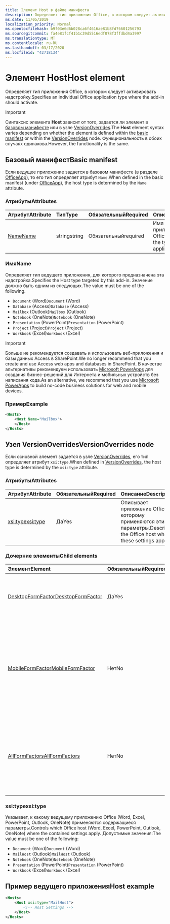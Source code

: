 ```yaml
---
title: Элемент Host в файле манифеста
description: Определяет тип приложения Office, в котором следует активировать надстройку.
ms.date: 11/05/2019
localization_priority: Normal
ms.openlocfilehash: b9f03e6d6b028ca6f4616ae81b8fd76601256793
ms.sourcegitcommit: fa4e81fcf41b1c39d5516edf078f3ffdbd4a3997
ms.translationtype: MT
ms.contentlocale: ru-RU
ms.lasthandoff: 03/17/2020
ms.locfileid: "42718134"
---
```

# <a name="host-element"></a><span data-ttu-id="b53a3-103">Элемент Host</span><span class="sxs-lookup"><span data-stu-id="b53a3-103">Host element</span></span>

<span data-ttu-id="b53a3-104">Определяет тип приложения Office, в котором следует активировать надстройку.</span><span class="sxs-lookup"><span data-stu-id="b53a3-104">Specifies an individual Office application type where the add-in should activate.</span></span>

> [!IMPORTANT]
> <span data-ttu-id="b53a3-105">Синтаксис элемента **Host** зависит от того, задается ли элемент в [базовом манифесте](#basic-manifest) или в узле [VersionOverrides](#versionoverrides-node).</span><span class="sxs-lookup"><span data-stu-id="b53a3-105">The **Host** element syntax varies depending on whether the element is defined within the [basic manifest](#basic-manifest) or within the [VersionOverrides](#versionoverrides-node) node.</span></span> <span data-ttu-id="b53a3-106">Функциональность в обоих случаях одинакова.</span><span class="sxs-lookup"><span data-stu-id="b53a3-106">However, the functionality is the same.</span></span>  

## <a name="basic-manifest"></a><span data-ttu-id="b53a3-107">Базовый манифест</span><span class="sxs-lookup"><span data-stu-id="b53a3-107">Basic manifest</span></span>

<span data-ttu-id="b53a3-108">Если ведущее приложение задается в базовом манифесте (в разделе [OfficeApp](officeapp.md)), то его тип определяет атрибут `Name`.</span><span class="sxs-lookup"><span data-stu-id="b53a3-108">When defined in the basic manifest (under [OfficeApp](officeapp.md)), the host type is determined by the `Name` attribute.</span></span>

### <a name="attributes"></a><span data-ttu-id="b53a3-109">Атрибуты</span><span class="sxs-lookup"><span data-stu-id="b53a3-109">Attributes</span></span>

| <span data-ttu-id="b53a3-110">Атрибут</span><span class="sxs-lookup"><span data-stu-id="b53a3-110">Attribute</span></span>     | <span data-ttu-id="b53a3-111">Тип</span><span class="sxs-lookup"><span data-stu-id="b53a3-111">Type</span></span>   | <span data-ttu-id="b53a3-112">Обязательный</span><span class="sxs-lookup"><span data-stu-id="b53a3-112">Required</span></span> | <span data-ttu-id="b53a3-113">Описание</span><span class="sxs-lookup"><span data-stu-id="b53a3-113">Description</span></span>                                      |
|:--------------|:-------|:---------|:-------------------------------------------------|
| [<span data-ttu-id="b53a3-114">Name</span><span class="sxs-lookup"><span data-stu-id="b53a3-114">Name</span></span>](#name) | <span data-ttu-id="b53a3-115">string</span><span class="sxs-lookup"><span data-stu-id="b53a3-115">string</span></span> | <span data-ttu-id="b53a3-116">Обязательный</span><span class="sxs-lookup"><span data-stu-id="b53a3-116">required</span></span> | <span data-ttu-id="b53a3-117">Имя типа ведущего приложения Office.</span><span class="sxs-lookup"><span data-stu-id="b53a3-117">The name of the type of Office host application.</span></span> |

### <a name="name"></a><span data-ttu-id="b53a3-118">Имя</span><span class="sxs-lookup"><span data-stu-id="b53a3-118">Name</span></span>

<span data-ttu-id="b53a3-119">Определяет тип ведущего приложения, для которого предназначена эта надстройка.</span><span class="sxs-lookup"><span data-stu-id="b53a3-119">Specifies the Host type targeted by this add-in.</span></span> <span data-ttu-id="b53a3-120">Значение должно быть одним из следующих.</span><span class="sxs-lookup"><span data-stu-id="b53a3-120">The value must be one of the following.</span></span>

- <span data-ttu-id="b53a3-121">`Document` (Word)</span><span class="sxs-lookup"><span data-stu-id="b53a3-121">`Document` (Word)</span></span>
- <span data-ttu-id="b53a3-122">`Database` (Access)</span><span class="sxs-lookup"><span data-stu-id="b53a3-122">`Database` (Access)</span></span>
- <span data-ttu-id="b53a3-123">`Mailbox` (Outlook)</span><span class="sxs-lookup"><span data-stu-id="b53a3-123">`Mailbox` (Outlook)</span></span>
- <span data-ttu-id="b53a3-124">`Notebook` (OneNote)</span><span class="sxs-lookup"><span data-stu-id="b53a3-124">`Notebook` (OneNote)</span></span>
- <span data-ttu-id="b53a3-125">`Presentation` (PowerPoint)</span><span class="sxs-lookup"><span data-stu-id="b53a3-125">`Presentation` (PowerPoint)</span></span>
- <span data-ttu-id="b53a3-126">`Project` (Project)</span><span class="sxs-lookup"><span data-stu-id="b53a3-126">`Project` (Project)</span></span>
- <span data-ttu-id="b53a3-127">`Workbook` (Excel)</span><span class="sxs-lookup"><span data-stu-id="b53a3-127">`Workbook` (Excel)</span></span>

> [!IMPORTANT]
> <span data-ttu-id="b53a3-128">Больше не рекомендуется создавать и использовать веб-приложения и базы данных Access в SharePoint.</span><span class="sxs-lookup"><span data-stu-id="b53a3-128">We no longer recommend that you create and use Access web apps and databases in SharePoint.</span></span> <span data-ttu-id="b53a3-129">В качестве альтернативы рекомендуем использовать [Microsoft PowerApps](https://powerapps.microsoft.com/) для создания бизнес-решений для Интернета и мобильных устройств без написания кода.</span><span class="sxs-lookup"><span data-stu-id="b53a3-129">As an alternative, we recommend that you use [Microsoft PowerApps](https://powerapps.microsoft.com/) to build no-code business solutions for web and mobile devices.</span></span>

### <a name="example"></a><span data-ttu-id="b53a3-130">Пример</span><span class="sxs-lookup"><span data-stu-id="b53a3-130">Example</span></span>

```xml
<Hosts>
    <Host Name="Mailbox">
    </Host>
</Hosts>
```

## <a name="versionoverrides-node"></a><span data-ttu-id="b53a3-131">Узел VersionOverrides</span><span class="sxs-lookup"><span data-stu-id="b53a3-131">VersionOverrides node</span></span>

<span data-ttu-id="b53a3-132">Если основной элемент задается в узле [VersionOverrides](versionoverrides.md), его тип определяет атрибут `xsi:type`.</span><span class="sxs-lookup"><span data-stu-id="b53a3-132">When defined in [VersionOverrides](versionoverrides.md), the host type is determined by the `xsi:type` attribute.</span></span>

### <a name="attributes"></a><span data-ttu-id="b53a3-133">Атрибуты</span><span class="sxs-lookup"><span data-stu-id="b53a3-133">Attributes</span></span>

|  <span data-ttu-id="b53a3-134">Атрибут</span><span class="sxs-lookup"><span data-stu-id="b53a3-134">Attribute</span></span>  |  <span data-ttu-id="b53a3-135">Обязательный</span><span class="sxs-lookup"><span data-stu-id="b53a3-135">Required</span></span>  |  <span data-ttu-id="b53a3-136">Описание</span><span class="sxs-lookup"><span data-stu-id="b53a3-136">Description</span></span>  |
|:-----|:-----|:-----|
|  [<span data-ttu-id="b53a3-137">xsi:type</span><span class="sxs-lookup"><span data-stu-id="b53a3-137">xsi:type</span></span>](#xsitype)  |  <span data-ttu-id="b53a3-138">Да</span><span class="sxs-lookup"><span data-stu-id="b53a3-138">Yes</span></span>  | <span data-ttu-id="b53a3-139">Описывает приложение Office, к которому применяются эти параметры.</span><span class="sxs-lookup"><span data-stu-id="b53a3-139">Describes the Office host where these settings apply.</span></span>|

### <a name="child-elements"></a><span data-ttu-id="b53a3-140">Дочерние элементы</span><span class="sxs-lookup"><span data-stu-id="b53a3-140">Child elements</span></span>

|  <span data-ttu-id="b53a3-141">Элемент</span><span class="sxs-lookup"><span data-stu-id="b53a3-141">Element</span></span> |  <span data-ttu-id="b53a3-142">Обязательный</span><span class="sxs-lookup"><span data-stu-id="b53a3-142">Required</span></span>  |  <span data-ttu-id="b53a3-143">Описание</span><span class="sxs-lookup"><span data-stu-id="b53a3-143">Description</span></span>  |
|:-----|:-----|:-----|
|  [<span data-ttu-id="b53a3-144">DesktopFormFactor</span><span class="sxs-lookup"><span data-stu-id="b53a3-144">DesktopFormFactor</span></span>](desktopformfactor.md)    |  <span data-ttu-id="b53a3-145">Да</span><span class="sxs-lookup"><span data-stu-id="b53a3-145">Yes</span></span>   |  <span data-ttu-id="b53a3-146">Определяет параметры классического форм-фактора.</span><span class="sxs-lookup"><span data-stu-id="b53a3-146">Defines the settings for the desktop form factor.</span></span> |
|  [<span data-ttu-id="b53a3-147">MobileFormFactor</span><span class="sxs-lookup"><span data-stu-id="b53a3-147">MobileFormFactor</span></span>](mobileformfactor.md)    |  <span data-ttu-id="b53a3-148">Нет</span><span class="sxs-lookup"><span data-stu-id="b53a3-148">No</span></span>   |  <span data-ttu-id="b53a3-149">Определяет параметры для мобильного конструктивного параметра.</span><span class="sxs-lookup"><span data-stu-id="b53a3-149">Defines the settings for the mobile form factor.</span></span> <span data-ttu-id="b53a3-150">**Примечание:** Этот элемент поддерживается только в Outlook на iOS и Android.</span><span class="sxs-lookup"><span data-stu-id="b53a3-150">**Note:** This element is only supported in Outlook on iOS and Android.</span></span> |
|  [<span data-ttu-id="b53a3-151">AllFormFactors</span><span class="sxs-lookup"><span data-stu-id="b53a3-151">AllFormFactors</span></span>](allformfactors.md)    |  <span data-ttu-id="b53a3-152">Нет</span><span class="sxs-lookup"><span data-stu-id="b53a3-152">No</span></span>   |  <span data-ttu-id="b53a3-153">Определяет параметры всех форм-факторов.</span><span class="sxs-lookup"><span data-stu-id="b53a3-153">Defines the settings for all form factors.</span></span> <span data-ttu-id="b53a3-154">Используется только пользовательскими функциями в Excel.</span><span class="sxs-lookup"><span data-stu-id="b53a3-154">Only used by custom functions in Excel.</span></span> |

### <a name="xsitype"></a><span data-ttu-id="b53a3-155">xsi:type</span><span class="sxs-lookup"><span data-stu-id="b53a3-155">xsi:type</span></span>

<span data-ttu-id="b53a3-156">Указывает, к какому ведущему приложению Office (Word, Excel, PowerPoint, Outlook, OneNote) применяются содержащиеся параметры.</span><span class="sxs-lookup"><span data-stu-id="b53a3-156">Controls which Office host (Word, Excel, PowerPoint, Outlook, OneNote) where the contained settings apply.</span></span> <span data-ttu-id="b53a3-157">Допустимые значения:</span><span class="sxs-lookup"><span data-stu-id="b53a3-157">The value must be one of the following:</span></span>

- <span data-ttu-id="b53a3-158">`Document` (Word)</span><span class="sxs-lookup"><span data-stu-id="b53a3-158">`Document` (Word)</span></span>
- <span data-ttu-id="b53a3-159">`MailHost` (Outlook)</span><span class="sxs-lookup"><span data-stu-id="b53a3-159">`MailHost` (Outlook)</span></span>
- <span data-ttu-id="b53a3-160">`Notebook` (OneNote)</span><span class="sxs-lookup"><span data-stu-id="b53a3-160">`Notebook` (OneNote)</span></span>
- <span data-ttu-id="b53a3-161">`Presentation` (PowerPoint)</span><span class="sxs-lookup"><span data-stu-id="b53a3-161">`Presentation` (PowerPoint)</span></span>
- <span data-ttu-id="b53a3-162">`Workbook` (Excel)</span><span class="sxs-lookup"><span data-stu-id="b53a3-162">`Workbook` (Excel)</span></span>

## <a name="host-example"></a><span data-ttu-id="b53a3-163">Пример ведущего приложения</span><span class="sxs-lookup"><span data-stu-id="b53a3-163">Host example</span></span>

```xml
<Hosts>
    <Host xsi:type="MailHost">
        <!-- Host Settings -->
    </Host>
</Hosts>
```
